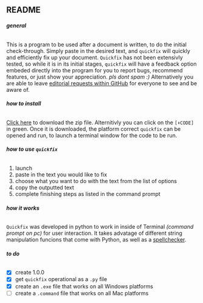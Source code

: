## README
###### **general**

This is a program to be used after a document is written, to do the initial check-through. Simply paste in the desired text, and `quickfix` will quickly and efficiently fix up your document. `Quickfix` has not been extensivly tested, so while it is in its initial stages, `quickfix` will have a feedback option embeded directly into the program for you to report bugs, recommend features, or just show your appreciation. _pls dont spam :)_ Alternatively you are able to leave [editorial requests within GitHub](https://github.com/there-are-higher-beings/quickfix/pulls) for everyone to see and be aware of.

###### **how to install**

[Click here](https://github.com/there-are-higher-beings/quickfix/archive/main.zip) to download the zip file. Alternitivly you can click on the `[⬇CODE]` in green. Once it is downloaded, the platform correct `quickfix` can be opened and run, to launch a terminal window for the code to be run.

###### **how to use `quickfix`**

1. launch
2. paste in the text you would like to fix
3. choose what you want to do with the text from the list of options
4. copy the outputted text
5. complete finishing steps as listed in the command prompt

###### **how it works**

`Quickfix` was developed in python to work in inside of Terminal *(command prompt on pc)* for user interaction. It takes advatage of different string manipulation funcions that come with Python, as well as a [spellchecker](https://pypi.org/project/pyspellchecker/).

###### **to do**

- [x] create 1.0.0
- [x] get `quickfix` operational as a `.py` file
- [x] create an `.exe` file that works on all Windows platforms
- [ ] create a `.command` file that works on all Mac platforms
